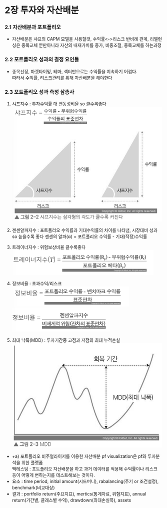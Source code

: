 # 2장 투자와 자산배분

### 2.1 자산배분과 포트폴리오
- 자산배분은 샤프의 CAPM 모델을 사용할것, 수익률<->리스크 반비례 관계, 리밸런싱은 종목교체 뿐만아니라 자산의 내재가치를 증가, 비중조절, 종목교체를 하는과정

### 2.2 포트폴리오 성과의 결정 요인들
 - 종목선정, 마켓타이밍, 테마, 섹터만으로는 수익률을 지속하기 어렵다.<br>
 따라서 수익률, 리스크관리를 위해 자산배분을 해야한다

### 2.3 포트폴리오 성과 측정 삼총사
1) 샤프지수 : 투자수익률 대 변동성비율 so 클수록좋다
![image](./image/sharp.png)

2) 젠센알파지수 : 포트폴리오 수익률과 기대수익률의 차이를 나타냄, 시장대비 성과 so 높을수록 좋다
젠센의 알파(α) = 포트폴리오 수익률 - 기대(적정)수익률
3) 트레이너지수 : 위험보상비율 클수록좋다
![image](./image/trainer.png)

4) 정보비율 : 초과수익/리스크 
![image](./image/info_ratio1.png)
![image](./image/info_ratio2.png)

5) 최대 낙폭(MDD) : 투자기간중 고점과 저점의 최대 누적손실 
![image](./image/MDD.png)

 - +a) 포트폴리오 비주얼라이저를 이용한 자산배분
 pf visualization은 pf와 투자분석을 위한 플랫폼<br>
 백테스팅 : 포트폴리오 자산배분을 하고 과거 데이터를 적용해 수익률이나 리스크 등이 어떻게 변하는지를 테스트해보는 것이다.
 - 요소 : time period, initial amount(시드머니), rabalancing(주기 or 조건설정), benchmark(비교대상)
 - 결과 : portfolio return(주요지표), mertics(통계자료, 위험지표), annual return(기간별, 클래스별 수익), drawdown(최대손실폭), assets